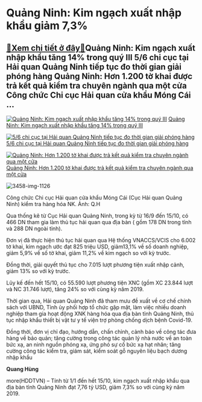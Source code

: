 Quảng Ninh: Kim ngạch xuất nhập khẩu giảm 7,3%
==============================================

[:gift:Xem chi tiết ở đây:gift:](https://hddtvn.com/quang-ninh-kim-ngach-xuat-nhap-khau-giam-73/)Quảng Ninh: Kim ngạch xuất nhập khẩu tăng 14% trong quý III 5/6 chi cục tại Hải quan Quảng Ninh tiếp tục đo thời gian giải phóng hàng Quảng Ninh: Hơn 1.200 tờ khai được trả kết quả kiểm tra chuyên ngành qua một cửa Công chức Chi cục Hải quan cửa khẩu Móng Cái …
---------------------------------------------------------------------------------------------------------------------------------------------------------------------------------------------------------------------------------------------------------------------





[![Quảng Ninh: Kim ngạch xuất nhập khẩu tăng 14% trong quý III](https://hddtvn.com/wp-content/uploads/2021/01/0041_IMG_5141.jpg "Quảng Ninh: Kim ngạch xuất nhập khẩu tăng 14% trong quý III")](https://haiquanonline.com.vn/quang-ninh-kim-ngach-xuat-nhap-khau-tang-14-trong-quy-iii-134426.html "Quảng Ninh: Kim ngạch xuất nhập khẩu tăng 14% trong quý III") 
[Quảng Ninh: Kim ngạch xuất nhập khẩu tăng 14% trong quý III](https://haiquanonline.com.vn/quang-ninh-kim-ngach-xuat-nhap-khau-tang-14-trong-quy-iii-134426.html "Quảng Ninh: Kim ngạch xuất nhập khẩu tăng 14% trong quý III")


[![5/6 chi cục tại Hải quan Quảng Ninh tiếp tục đo thời gian giải phóng hàng](https://hddtvn.com/wp-content/uploads/2021/01/3458_IMG_1126.jpg "5/6 chi cục tại Hải quan Quảng Ninh tiếp tục đo thời gian giải phóng hàng")](https://haiquanonline.com.vn/56-chi-cuc-tai-hai-quan-quang-ninh-tiep-tuc-do-thoi-gian-giai-phong-hang-134031.html "5/6 chi cục tại Hải quan Quảng Ninh tiếp tục đo thời gian giải phóng hàng") 
[5/6 chi cục tại Hải quan Quảng Ninh tiếp tục đo thời gian giải phóng hàng](https://haiquanonline.com.vn/56-chi-cuc-tai-hai-quan-quang-ninh-tiep-tuc-do-thoi-gian-giai-phong-hang-134031.html "5/6 chi cục tại Hải quan Quảng Ninh tiếp tục đo thời gian giải phóng hàng")


[![Quảng Ninh: Hơn 1.200 tờ khai được trả kết quả kiểm tra chuyên ngành qua một cửa](https://hddtvn.com/wp-content/uploads/2021/01/0941_IMG_5097.jpg "Quảng Ninh: Hơn 1.200 tờ khai được trả kết quả kiểm tra chuyên ngành qua một cửa")](https://haiquanonline.com.vn/quang-ninh-hon-1200-to-khai-duoc-tra-ket-qua-kiem-tra-chuyen-nganh-qua-mot-cua-133367.html "Quảng Ninh: Hơn 1.200 tờ khai được trả kết quả kiểm tra chuyên ngành qua một cửa") 
[Quảng Ninh: Hơn 1.200 tờ khai được trả kết quả kiểm tra chuyên ngành qua một cửa](https://haiquanonline.com.vn/quang-ninh-hon-1200-to-khai-duoc-tra-ket-qua-kiem-tra-chuyen-nganh-qua-mot-cua-133367.html "Quảng Ninh: Hơn 1.200 tờ khai được trả kết quả kiểm tra chuyên ngành qua một cửa")






![3458-img-1126](https://hddtvn.com/wp-content/uploads/2021/01/3458_IMG_1126-1.jpg "Công chức Chi cục Hải quan cửa khẩu Móng Cái  (Cục Hải quan Quảng Ninh) kiểm tra hàng hóa NK. Ảnh: Q.H")


Công chức Chi cục Hải quan cửa khẩu Móng Cái (Cục Hải quan Quảng Ninh) kiểm tra hàng hóa NK. Ảnh: Q.H



Qua thống kê từ Cục Hải quan Quảng Ninh, trong kỳ từ 16/9 đến 15/10, có 466 DN tham gia làm thủ tục hải quan qua địa bàn ( gồm 178 DN trong tỉnh và 288 DN ngoài tỉnh).


Đơn vị đã thực hiện thủ tục hải quan qua Hệ thống VNACCS/VCIS cho 6.002 tờ khai, kim ngạch ước đạt 825 triệu USD, giảm13,1% về số doanh nghiệp, giảm 5,9% về số tờ khai, giảm 11,2% về kim ngạch so với kỳ trước.


Đồng thời, giải quyết thủ tục cho 7.015 lượt phương tiện xuất nhập cảnh, giảm 13% so với kỳ trước.


Lũy kế đến hết 15/10, có 55.590 lượt phương tiện XNC (gồm XC 23.844 lượt và NC 31.746 lượt), tăng 24% so với cùng kỳ năm 2019.


Thời gian qua, Hải quan Quảng Ninh đã tham mưu đề xuất về cơ chế chính sách với UBND, Tỉnh ủy phối hợp tổ chức gặp mặt, làm việc nhiều doanh nghiệp tham gia hoạt động XNK hàng hóa qua địa bàn tỉnh Quảng Ninh, thủ tục nhập khẩu thiết bị vật tư y tế viện trợ phòng chống dịch bệnh Covid-19.


Đồng thời, đơn vị chỉ đạo, hướng dẫn, chấn chỉnh, cảnh báo về công tác đưa hàng về bảo quản; tăng cường trong công tác quản lý nhà nước về an toàn bức xạ, an ninh nguồn phóng xạ, ứng phó sự cố bức xạ hạt nhân; tăng cường công tác kiểm tra, giám sát, kiểm soát gỗ nguyên liệu bạch dương nhập khẩu




**Quang Hùng**



more(HDDTVN) – Tính từ 1/1 đến hết 15/10, kim ngạch xuất nhập khẩu qua địa bàn tỉnh Quảng Ninh đạt 7,76 tỷ USD, giảm 7,3% so với cùng kỳ năm 2019.

